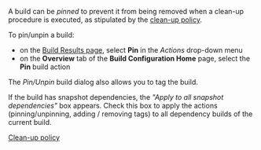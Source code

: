 [//]: # (title: Pinned Build)
[//]: # (auxiliary-id: Pinned Build)

A build can be _pinned_ to prevent it from being removed when a clean-up procedure is executed, as stipulated by the [clean-up policy](clean-up.md).

To pin/unpin a build:
* on the [Build Results page](working-with-build-results.md), select __Pin__ in the _Actions_ drop-down menu
* on the __Overview__ tab of the __Build Configuration Home__ page, select the __Pin__ build action

The _Pin/Unpin_ build dialog also allows you to tag the build.

If the build has snapshot dependencies, the _"Apply to all snapshot dependencies"_ box appears. Check this box to apply the actions (pinning/unpinning, adding / removing tags) to all dependency builds of the current build.

<seealso>
        <category ref="concepts">
            <a href="clean-up.md">Clean-up policy</a>
        </category>
</seealso>